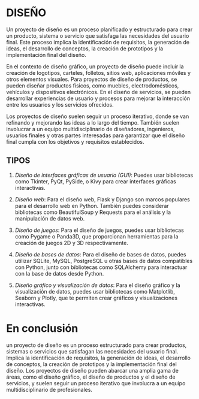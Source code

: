 # DISEÑO

Un proyecto de diseño es un proceso planificado y estructurado para crear un producto, sistema o servicio que satisfaga las necesidades del usuario final. Este proceso implica la identificación de requisitos, la generación de ideas, el desarrollo de conceptos, la creación de prototipos y la implementación final del diseño. 

En el contexto de diseño gráfico, un proyecto de diseño puede incluir la creación de logotipos, carteles, folletos, sitios web, aplicaciones móviles y otros elementos visuales. Para proyectos de diseño de productos, se pueden diseñar productos físicos, como muebles, electrodomésticos, vehículos y dispositivos electrónicos. En el diseño de servicios, se pueden desarrollar experiencias de usuario y procesos para mejorar la interacción entre los usuarios y los servicios ofrecidos.

Los proyectos de diseño suelen seguir un proceso iterativo, donde se van refinando y mejorando las ideas a lo largo del tiempo. También suelen involucrar a un equipo multidisciplinario de diseñadores, ingenieros, usuarios finales y otras partes interesadas para garantizar que el diseño final cumpla con los objetivos y requisitos establecidos.
## TIPOS
1. *Diseño de interfaces gráficas de usuario (GUI)*: Puedes usar bibliotecas como Tkinter, PyQt, PySide, o Kivy para crear interfaces gráficas interactivas.

2. *Diseño web*: Para el diseño web, Flask y Django son marcos populares para el desarrollo web en Python. También puedes considerar bibliotecas como BeautifulSoup y Requests para el análisis y la manipulación de datos web.

3. *Diseño de juegos*: Para el diseño de juegos, puedes usar bibliotecas como Pygame o Panda3D, que proporcionan herramientas para la creación de juegos 2D y 3D respectivamente.

4. *Diseño de bases de datos*: Para el diseño de bases de datos, puedes utilizar SQLite, MySQL, PostgreSQL u otras bases de datos compatibles con Python, junto con bibliotecas como SQLAlchemy para interactuar con la base de datos desde Python.

5. *Diseño gráfico y visualización de datos*: Para el diseño gráfico y la visualización de datos, puedes usar bibliotecas como Matplotlib, Seaborn y Plotly, que te permiten crear gráficos y visualizaciones interactivas.

# En conclusión
 un proyecto de diseño es un proceso estructurado para crear productos, sistemas o servicios que satisfagan las necesidades del usuario final. Implica la identificación de requisitos, la generación de ideas, el desarrollo de conceptos, la creación de prototipos y la implementación final del diseño. Los proyectos de diseño pueden abarcar una amplia gama de áreas, como el diseño gráfico, el diseño de productos y el diseño de servicios, y suelen seguir un proceso iterativo que involucra a un equipo multidisciplinario de profesionales.